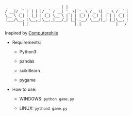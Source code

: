 ```                             
 ___  __ _ _   _  __ _ ___| |__  _ __   ___  _ __   __ _ 
/ __|/ _` | | | |/ _` / __| '_ \| '_ \ / _ \| '_ \ / _` |
\__ \ (_| | |_| | (_| \__ \ | | | |_) | (_) | | | | (_| |
|___/\__, |\__,_|\__,_|___/_| |_| .__/ \___/|_| |_|\__, |
        |_|                     |_|                |___/ 
```

Inspired by [Computerphile](https://www.youtube.com/watch?v=JRLdbt7vK-E)

- Requirements:

    - Python3
    
    - pandas
    
    - scikitlearn
    
    - pygame
    
- How to use:
    
    - WINDOWS: `python game.py`

    - LINUX: `python3 game.py`
